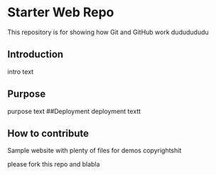 # Starter Web Repo

This repository is for showing how Git and GitHub work
dududududu

## Introduction
intro text
## Purpose
purpose text
##Deployment
deployment textt
## How to contribute
Sample website with plenty of files for demos
copyrightshit

please fork this repo and blabla